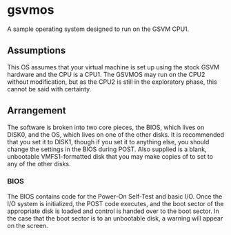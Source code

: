# gsvmos
A sample operating system designed to run on the GSVM CPU1.

## Assumptions
This OS assumes that your virtual machine is set up using the stock GSVM hardware and the CPU is a CPU1.
The GSVMOS may run on the CPU2 without modification, but as the CPU2 is still in the exploratory phase, this cannot be said with certainty.

## Arrangement
The software is broken into two core pieces, the BIOS, which lives on DISK0, and the OS, which lives on one of the other disks.
It is recommended that you set it to DISK1, though if you set it to anything else, you should change the settings in the BIOS during POST.
Also supplied is a blank, unbootable VMFS1-formatted disk that you may make copies of to set to any of the other disks.

### BIOS
The BIOS contains code for the Power-On Self-Test and basic I/O. Once the I/O system is initialized, the POST code executes, and the boot
sector of the appropriate disk is loaded and control is handed over to the boot sector. In the case that the boot sector is to an
unbootable disk, a warning will appear on the screen.
